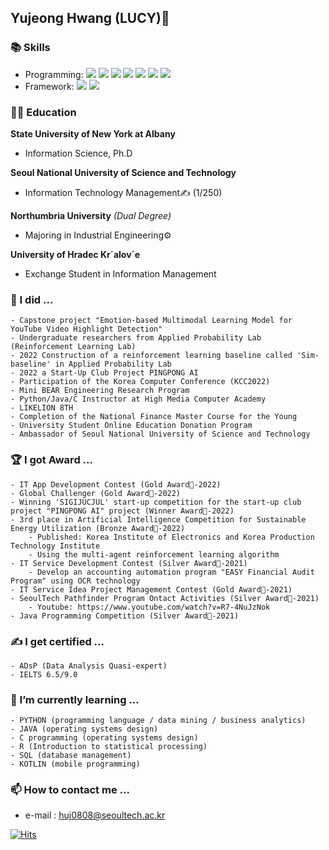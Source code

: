 ## Yujeong Hwang (LUCY)🐰

<!--
**HwnagYujeong0808/HwnagYujeong0808** is a ✨ _special_ ✨ repository because its `README.md` (this file) appears on your GitHub profile.

Here are some ideas to get you started:

- 🔭 I’m currently working on ...
- 🌱 I’m currently learning ...
- 👯 I’m looking to collaborate on ...
- 🤔 I’m looking for help with ...
- 💬 Ask me about ...
- 📫 How to reach me: ...
- 😄 Pronouns: ...
- ⚡ Fun fact: ...
-->
### 📚 Skills 

+ Programming: <img src="https://img.shields.io/badge/Python-3776AB?style=for-the-badge&logo=Python&logoColor=white"> <img src="https://img.shields.io/badge/R-276DC3?style=for-the-badge&logo=R&logoColor=white">   <img src="https://img.shields.io/badge/C-A8B9CC?style=for-the-badge&logo=C&logoColor=white">  <img src="https://img.shields.io/badge/JavaScript-F7DF1E?style=for-the-badge&logo=JavaScript&logoColor=white">  <img src="https://img.shields.io/badge/HTML5-E34F26?style=for-the-badge&logo=HTML5&logoColor=white"> <img src="https://img.shields.io/badge/CSS3-1572B6?style=for-the-badge&logo=CSS3&logoColor=white">  <img src="https://img.shields.io/badge/Kotlin-7F52FF?style=for-the-badge&logo=Kotlin&logoColor=white"> 
+ Framework:  <img src="https://img.shields.io/badge/PyTorch-EE4C2C?style=for-the-badge&logo=PyTorch&logoColor=white"> <img src="https://img.shields.io/badge/TensorFlow-FF6F00?style=for-the-badge&logo=TensorFlow&logoColor=white">

### 👩‍🎓 Education 

**State University of New York at Albany**
- Information Science, Ph.D

**Seoul National University of Science and Technology**
- Information Technology Management✍ (1/250)

**Northumbria University** *(Dual Degree)* 
- Majoring in Industrial Engineering⚙

**University of Hradec Kr´alov´e**
- Exchange Student in Information Management

### 📔 I did ...
    - Capstone project "Emotion-based Multimodal Learning Model for YouTube Video Highlight Detection"
    - Undergraduate researchers from Applied Probability Lab (Reinforcement Learning Lab)
    - 2022 Construction of a reinforcement learning baseline called 'Sim-baseline' in Applied Probability Lab
    - 2022 a Start-Up Club Project PINGPONG AI
    - Participation of the Korea Computer Conference (KCC2022)
    - Mini BEAR Engineering Research Program
    - Python/Java/C Instructor at High Media Computer Academy
    - LIKELION 8TH
    - Completion of the National Finance Master Course for the Young
    - University Student Online Education Donation Program
    - Ambassador of Seoul National University of Science and Technology

### 🏆 I got Award ...
    - IT App Development Contest (Gold Award🥇-2022)
    - Global Challenger (Gold Award🥇-2022)
    - Winning 'SIGIJUCJUL' start-up competition for the start-up club project "PINGPONG AI" project (Winner Award🏅-2022)
    - 3rd place in Artificial Intelligence Competition for Sustainable Energy Utilization (Bronze Award🥉-2022)
        - Published: Korea Institute of Electronics and Korea Production Technology Institute
        - Using the multi-agent reinforcement learning algorithm
    - IT Service Development Contest (Silver Award🥈-2021)
        - Develop an accounting automation program "EASY Financial Audit Program" using OCR technology
    - IT Service Idea Project Management Contest (Gold Award🥇-2021)
    - SeoulTech Pathfinder Program Ontact Activities (Silver Award🥈-2021)
        - Youtube: https://www.youtube.com/watch?v=R7-4NuJzNok
    - Java Programming Competition (Silver Award🥈-2021)
     
    
### ✍ I get certified ...
    - ADsP (Data Analysis Quasi-expert)
    - IELTS 6.5/9.0
   

### 🌱 I’m currently learning ...
    - PYTHON (programming language / data mining / business analytics)
    - JAVA (operating systems design)
    - C programming (operating systems design)
    - R (Introduction to statistical processing)
    - SQL (database management)
    - KOTLIN (mobile programming)
   

### 📫 How to contact me ...

- e-mail : huj0808@seoultech.ac.kr

[![Hits](https://hits.seeyoufarm.com/api/count/incr/badge.svg?url=https%3A%2F%2Fgithub.com%2FHwnagYujeong0808%2FHwnagYujeong0808%2Fblob%2Fmain%2FREADME.md&count_bg=%23FFA8C1&title_bg=%23555555&icon=googlekeep.svg&icon_color=%23FF7B8B&title=hits&edge_flat=false)](https://hits.seeyoufarm.com)
